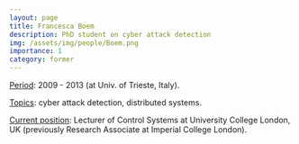 ```yaml
---
layout: page
title: Francesca Boem
description: PhD student on cyber attack detection
img: /assets/img/people/Boem.png
importance: 1
category: former
---
```


<!-- NOTE: make the profile picture appear here as in my about page (copy the code for floating image) -->

<u>Period</u>: 2009 - 2013 (at Univ. of Trieste, Italy).

<u>Topics</u>: cyber attack detection, distributed systems.

<u>Current position</u>: Lecturer of Control Systems at University College London, UK (previously Research Associate at Imperial College London).

<!-- NOTE: add projects to everybody, with links to their page -->